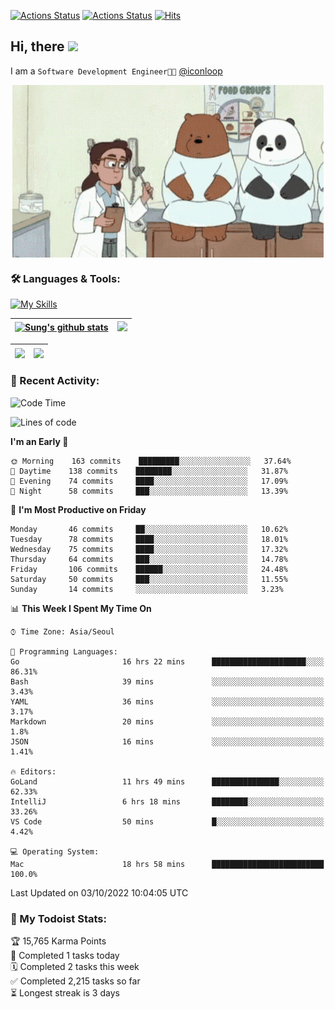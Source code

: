 
[![Actions Status](https://github.com/ddok2/ddok2/workflows/Todoist%20Readme/badge.svg)](https://github.com/ddok2/ddok2/actions)
[![Actions Status](https://github.com/ddok2/ddok2/workflows/wakatime-stats/badge.svg)](https://github.com/ddok2/ddok2/actions)
[![Hits](https://hits.seeyoufarm.com/api/count/incr/badge.svg?url=https%3A%2F%2Fgithub.com%2Fddok2&count_bg=%23FF9595&title_bg=%23555555&icon=github.svg&icon_color=%23FFFFFF&title=hits&edge_flat=false)](https://hits.seeyoufarm.com)

<!-- ![visitors](https://visitor-badge.laobi.icu/badge?page_id=ddok2.ddok2) -->
## Hi, there <img src="https://raw.githubusercontent.com/MartinHeinz/MartinHeinz/master/wave.gif" width="3%">

I am a `Software Development Engineer🧑‍💻` [@iconloop](https://github.com/iconloop)


<p align="center">
    <img align="center" alt="GIF" src="img/debugging.gif" />
</p>


### 🛠 Languages & Tools:

[![My Skills](https://skillicons.dev/icons?i=go,js,ts,py,express,react,svelte,jquery,pug,mongodb,mysql,redis,aws,docker,kubernetes)](https://skillicons.dev)


| <a href="https://github.com/ddok2"><img align="center" src="https://github-readme-stats.vercel.app/api?username=ddok2&show_icons=true&include_all_commits=true&count_private=true&theme=buefy&hide_border=true" alt="Sung's github stats" /></a> | <a href="https://github.com/ddok2"><img src="http://github-readme-streak-stats.herokuapp.com?user=ddok2&hide_border=true" /></a> |
| ------------- |------------- |


| <a href="https://github.com/ddok2"><img align="center" src="https://github-readme-stats.vercel.app/api/top-langs/?username=ddok2&theme=buefy&hide=html,css&hide_border=true" /></a> | <a href="https://github.com/ddok2"><img align="center" src="https://activity-graph.herokuapp.com/graph?username=ddok2&theme=github&hide_border=true" height="250" /></a> |
| ------------- |--------------------------------------------------------------------------------------------------------------------------------------------------------------------------|


<!-- <details open>
    <summary>📈 My GitHub Stats</summary>
    <p align="center">
        <a href="https://github.com/ddok2">
            <img align="center" src="https://github-readme-stats.vercel.app/api?username=ddok2&show_icons=true&include_all_commits=true&count_private=true&theme=buefy&hide_border=true" alt="Sung's github stats" />
        </a>
    </p>
</details>
<details>
    <summary>💬 Top Languages</summary>
    <p align="center"> 
        <a href="https://github.com/ddok2">
            <img align="center" src="https://github-readme-stats.vercel.app/api/top-langs/?username=ddok2&layout=compact&theme=buefy&hide=html,css&hide_border=true" />
        </a>
    </p>
</details> -->


### 🌈 Recent Activity:
<!--START_SECTION:waka-->
![Code Time](http://img.shields.io/badge/Code%20Time-1%2C804%20hrs%2049%20mins-blue)

![Lines of code](https://img.shields.io/badge/From%20Hello%20World%20I%27ve%20Written-286%20Thousand%20lines%20of%20code-blue)

**I'm an Early 🐤** 

```text
🌞 Morning    163 commits    █████████░░░░░░░░░░░░░░░░   37.64% 
🌆 Daytime    138 commits    ████████░░░░░░░░░░░░░░░░░   31.87% 
🌃 Evening    74 commits     ████░░░░░░░░░░░░░░░░░░░░░   17.09% 
🌙 Night      58 commits     ███░░░░░░░░░░░░░░░░░░░░░░   13.39%

```
📅 **I'm Most Productive on Friday** 

```text
Monday       46 commits     ██░░░░░░░░░░░░░░░░░░░░░░░   10.62% 
Tuesday      78 commits     ████░░░░░░░░░░░░░░░░░░░░░   18.01% 
Wednesday    75 commits     ████░░░░░░░░░░░░░░░░░░░░░   17.32% 
Thursday     64 commits     ███░░░░░░░░░░░░░░░░░░░░░░   14.78% 
Friday       106 commits    ██████░░░░░░░░░░░░░░░░░░░   24.48% 
Saturday     50 commits     ███░░░░░░░░░░░░░░░░░░░░░░   11.55% 
Sunday       14 commits     ░░░░░░░░░░░░░░░░░░░░░░░░░   3.23%

```


📊 **This Week I Spent My Time On** 

```text
⌚︎ Time Zone: Asia/Seoul

💬 Programming Languages: 
Go                       16 hrs 22 mins      █████████████████████░░░░   86.31% 
Bash                     39 mins             ░░░░░░░░░░░░░░░░░░░░░░░░░   3.43% 
YAML                     36 mins             ░░░░░░░░░░░░░░░░░░░░░░░░░   3.17% 
Markdown                 20 mins             ░░░░░░░░░░░░░░░░░░░░░░░░░   1.8% 
JSON                     16 mins             ░░░░░░░░░░░░░░░░░░░░░░░░░   1.41%

🔥 Editors: 
GoLand                   11 hrs 49 mins      ███████████████░░░░░░░░░░   62.33% 
IntelliJ                 6 hrs 18 mins       ████████░░░░░░░░░░░░░░░░░   33.26% 
VS Code                  50 mins             █░░░░░░░░░░░░░░░░░░░░░░░░   4.42%

💻 Operating System: 
Mac                      18 hrs 58 mins      █████████████████████████   100.0%

```


 Last Updated on 03/10/2022 10:04:05 UTC
<!--END_SECTION:waka-->

### 🚧 My Todoist Stats:
<!-- TODO-IST:START -->
🏆  15,765 Karma Points           
🌸  Completed 1 tasks today           
🗓  Completed 2 tasks this week           
✅  Completed 2,215 tasks so far           
⏳  Longest streak is 3 days
<!-- TODO-IST:END -->

